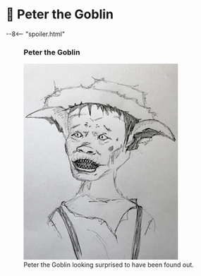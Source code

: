 # 🔐 Peter the Goblin

--8<-- "spoiler.html"

<figure class="infobox right">
  <h3>Peter the Goblin</h3>
  <a href="/assets/images/peter-the-goblin-full.png">
    <img src="/assets/images/peter-the-goblin-tiny.png" />
  </a>
  <figcaption>
    Peter the Goblin looking surprised to have been found out.
  </figcaption>
</figure>
